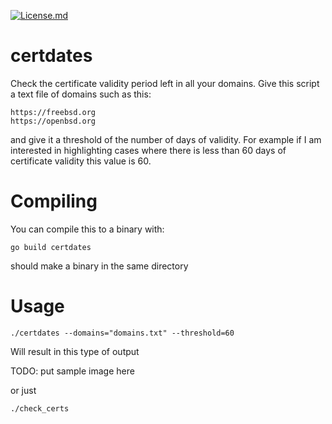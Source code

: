 [![License.md](https://img.shields.io/badge/License-BSD%203--Clause-blue.svg)](https://opensource.org/licenses/BSD-3-Clause)

# certdates

Check the certificate validity period left in all your domains.  Give this script a 
text file of domains such as this:

```
https://freebsd.org
https://openbsd.org
```

and give it a threshold of the number of days of validity. For example if I am interested in 
highlighting cases where there is less than 60 days of certificate validity this value is 60.

# Compiling

You can compile this to a binary with:

```
go build certdates
```

should make a binary in the same directory

# Usage

```
./certdates --domains="domains.txt" --threshold=60
```

Will result in this type of output

TODO: put sample image here

or just 

```
./check_certs
```
